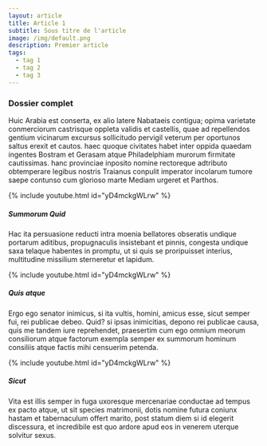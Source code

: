 ```yaml
---
layout: article
title: Article 1
subtitle: Sous titre de l'article
image: /img/default.png
description: Premier article
tags:
  - tag 1
  - tag 2
  - tag 3
---
```


### Dossier complet
Huic Arabia est conserta, ex alio latere Nabataeis contigua; opima varietate conmerciorum castrisque oppleta validis et castellis, quae ad repellendos gentium vicinarum excursus sollicitudo pervigil veterum per oportunos saltus erexit et cautos. haec quoque civitates habet inter oppida quaedam ingentes Bostram et Gerasam atque Philadelphiam murorum firmitate cautissimas. hanc provinciae inposito nomine rectoreque adtributo obtemperare legibus nostris Traianus conpulit imperator incolarum tumore saepe contunso cum glorioso marte Mediam urgeret et Parthos.

{% include youtube.html id="yD4mckgWLrw" %}

##### Summorum Quid
Hac ita persuasione reducti intra moenia bellatores obseratis undique portarum aditibus, propugnaculis insistebant et pinnis, congesta undique saxa telaque habentes in promptu, ut si quis se proripuisset interius, multitudine missilium sterneretur et lapidum.  

{% include youtube.html id="yD4mckgWLrw" %}


##### Quis atque
Ergo ego senator inimicus, si ita vultis, homini, amicus esse, sicut semper fui, rei publicae debeo. Quid? si ipsas inimicitias, depono rei publicae causa, quis me tandem iure reprehendet, praesertim cum ego omnium meorum consiliorum atque factorum exempla semper ex summorum hominum consiliis atque factis mihi censuerim petenda.  

{% include youtube.html id="yD4mckgWLrw" %}


##### Sicut
Vita est illis semper in fuga uxoresque mercenariae conductae ad tempus ex pacto atque, ut sit species matrimonii, dotis nomine futura coniunx hastam et tabernaculum offert marito, post statum diem si id elegerit discessura, et incredibile est quo ardore apud eos in venerem uterque solvitur sexus.
